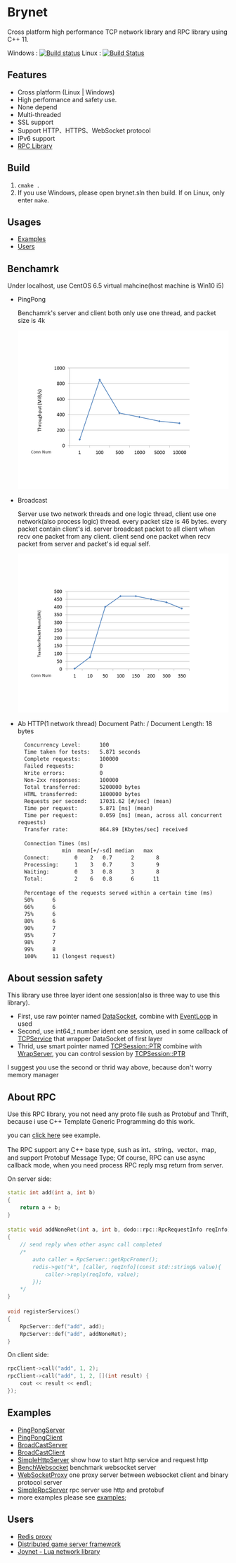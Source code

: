 Brynet
=======
Cross platform high performance TCP network library and RPC library using C++ 11.

Windows : [![Build status](https://ci.appveyor.com/api/projects/status/76j8f2hyqlw3ekua/branch/master?svg=true)](https://ci.appveyor.com/project/IronsDu/dodo/branch/master)  Linux : [![Build Status](https://travis-ci.org/IronsDu/dodo.svg?branch=master)](https://travis-ci.org/IronsDu/dodo)

## Features
* Cross platform (Linux | Windows)
* High performance and safety use.
* None depend
* Multi-threaded
* SSL support
* Support HTTP、HTTPS、WebSocket protocol
* IPv6 support
* [RPC Library](https://github.com/IronsDu/brynet/tree/master/src/rpc)

## Build
1. `cmake .`
2. If you use Windows, please open brynet.sln then build. If on Linux, only enter `make`.

## Usages
* [Examples](#examples)
* [Users](#users)

## Benchamrk
   Under localhost, use CentOS 6.5 virtual mahcine(host machine is Win10 i5)
* PingPong

  Benchamrk's server and client both only use one thread, and packet size is 4k

  ![PingPong](image/pingpong.png "PingPong")

* Broadcast

  Server use two network threads and one logic thread, client use one network(also process logic) thread. every packet size is 46 bytes.
  every packet contain client's id.
  server broadcast packet to all client when recv one packet from any client.
  client send one packet when recv packet from server and packet's id equal self.

  ![Broadcast](image/broadcast.png "Broadcast")

* Ab HTTP(1 network thread)
        Document Path:          /
        Document Length:        18 bytes

        Concurrency Level:      100
        Time taken for tests:   5.871 seconds
        Complete requests:      100000
        Failed requests:        0
        Write errors:           0
        Non-2xx responses:      100000
        Total transferred:      5200000 bytes
        HTML transferred:       1800000 bytes
        Requests per second:    17031.62 [#/sec] (mean)
        Time per request:       5.871 [ms] (mean)
        Time per request:       0.059 [ms] (mean, across all concurrent requests)
        Transfer rate:          864.89 [Kbytes/sec] received

        Connection Times (ms)
                    min  mean[+/-sd] median   max
        Connect:        0    2   0.7      2       8
        Processing:     1    3   0.7      3       9
        Waiting:        0    3   0.8      3       8
        Total:          2    6   0.8      6      11

        Percentage of the requests served within a certain time (ms)
        50%      6
        66%      6
        75%      6
        80%      6
        90%      7
        95%      7
        98%      7
        99%      8
        100%     11 (longest request)

## About session safety
  This library use three layer ident one session(also is three way to use this library).
  * First, use raw pointer named [DataSocket](https://github.com/IronsDu/dodo/blob/master/src/net/DataSocket.h#L30), combine with [EventLoop](https://github.com/IronsDu/dodo/blob/master/src/net/EventLoop.h) in used
  * Second, use int64_t number ident one session, used in some callback of [TCPService](https://github.com/IronsDu/dodo/blob/master/src/net/TCPService.h#L53) that wrapper DataSocket of first layer
  * Thrid, use smart pointer named [TCPSession::PTR](https://github.com/IronsDu/dodo/blob/master/src/net/WrapTCPService.h#L13) combine with [WrapServer](https://github.com/IronsDu/dodo/blob/master/src/net/WrapTCPService.h#L70), you can control session by [TCPSession::PTR](https://github.com/IronsDu/dodo/blob/master/src/net/WrapTCPService.h#L13)

I suggest you use the second or thrid way above, because don't worry memory manager

## About RPC
  Use this RPC library, you not need any proto file sush as Protobuf and Thrift, because i use C++ Template Generic Programming do this work.
  
  you can [click here](https://github.com/IronsDu/DServerFramework/blob/master/DDServerFramework/src/test/CenterServerExt.cpp) see example.
  
  The RPC support any C++ base type, sush as int、string、vector、map, and support Protobuf Message Type; Of course, RPC can use async callback mode, when you need process RPC reply msg return from server.
  
  On server side:
```cpp
static int add(int a, int b)
{
    return a + b;
}

static void addNoneRet(int a, int b, dodo::rpc::RpcRequestInfo reqInfo)
{
    // send reply when other async call completed
    /*
        auto caller = RpcServer::getRpcFromer();
        redis->get("k", [caller, reqInfo](const std::string& value){
            caller->reply(reqInfo, value);
        });
    */
}

void registerServices()
{
    RpcServer::def("add", add);
    RpcServer::def("add", addNoneRet);
}
```

On client side:

```cpp
rpcClient->call("add", 1, 2);
rpcClient->call("add", 1, 2, [](int result) {
    cout << result << endl;
});
```

Examples
----------------------------
* [PingPongServer](https://github.com/IronsDu/dodo/blob/master/examples/PingPongServer.cpp)
* [PingPongClient](https://github.com/IronsDu/dodo/blob/master/examples/PingPongClient.cpp)
* [BroadCastServer](https://github.com/IronsDu/dodo/blob/master/examples/BroadCastServer.cpp)
* [BroadCastClient](https://github.com/IronsDu/dodo/blob/master/examples/BroadCastClient.cpp)
* [SimpleHttpServer](https://github.com/IronsDu/dodo/blob/master/examples/TestHttp.cpp) show how to start http service and request http
* [BenchWebsocket](https://github.com/IronsDu/dodo/blob/master/examples/BenchWebsocket.cpp) benchmark websocket server
* [WebSocketProxy](https://github.com/IronsDu/dodo/blob/master/examples/WebBinaryProxy.cpp) one proxy server between websocket client and binary protocol server
* [SimpleRpcServer](https://github.com/IronsDu/dodo/blob/master/examples/SimpleRpcServer.cpp) rpc server use http and protobuf
* more examples please see [examples](https://github.com/IronsDu/dodo/tree/master/examples);

Users
----------------------------
* [Redis proxy](https://github.com/IronsDu/DBProxy)
* [Distributed game server framework](https://github.com/IronsDu/DServerFramework)
* [Joynet - Lua network library](https://github.com/IronsDu/Joynet)
